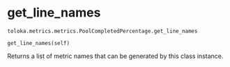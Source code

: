 # get_line_names
`toloka.metrics.metrics.PoolCompletedPercentage.get_line_names`

```
get_line_names(self)
```

Returns a list of metric names that can be generated by this class instance.

